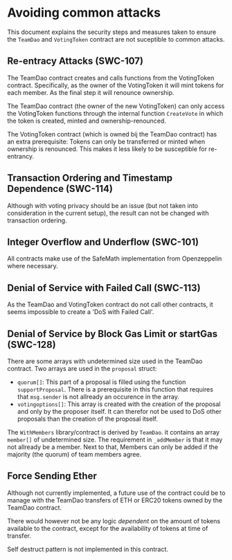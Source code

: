 # Avoiding common attacks

This document explains the security steps and measures taken to ensure the `TeamDao` and `VotingToken` contract are not suceptible to common attacks.

## Re-entracy Attacks (SWC-107)

The TeamDao contract creates and calls functions from the VotingToken contract. Specifically, as the owner of the VotingToken it will mint tokens for each member. As the final step it will renounce ownership.

The TeamDao contract (the owner of the new VotingToken) can only access the VotingToken functions through the internal function `CreateVote` in which the token is created, minted and ownership-renounced. 

The VotingToken contract (which is owned bij the TeamDao contract) has an extra prerequisite: Tokens can only be transferred or minted when ownership is renounced. This makes it less likely to be susceptible for re-entrancy.

## Transaction Ordering and Timestamp Dependence (SWC-114)

Although with voting privacy should be an issue (but not taken into consideration in the current setup), the result can not be changed with transaction ordering.

## Integer Overflow and Underflow (SWC-101)

All contracts make use of the SafeMath implementation from Openzeppelin where necessary.

## Denial of Service with Failed Call (SWC-113)

As the TeamDao and VotingToken contract do not call other contracts, it seems impossible to create a 'DoS with Failed Call'.

## Denial of Service by Block Gas Limit or startGas (SWC-128)

There are some arrays with undetermined size used in 
the TeamDao contract. Two arrays are used in the `proposal` struct:

 -  `quorum[]`: This part of a proposal is filled using the function `supportProposal`. There is a prerequisite in this function that requires that `msg.sender` is not allready an occurence in the array. 
 -  `votingoptions[]`: This array is created with the creation of the proposal and only by the proposer itself. It can therefor not be used to DoS other proposals than the creation of the proposal itself.

The `WithMembers` library/contract is derived by `TeamDao`. it contains an array `member[]` of undetermined size. The requirement in `_addMember` is that it may not allready be a member. Next to that, Members can only be added if the majority (the quorum) of team members agree.

## Force Sending Ether

Although not currently implemented, a future use of the contract could be to manage with the TeamDao transfers of ETH or ERC20 tokens owned by the TeamDao contract.

There would however not be any logic *dependent* on the amount of tokens available to the contract, except for the availability of tokens at time of transfer.

Self destruct pattern is not implemented in this contract.



 